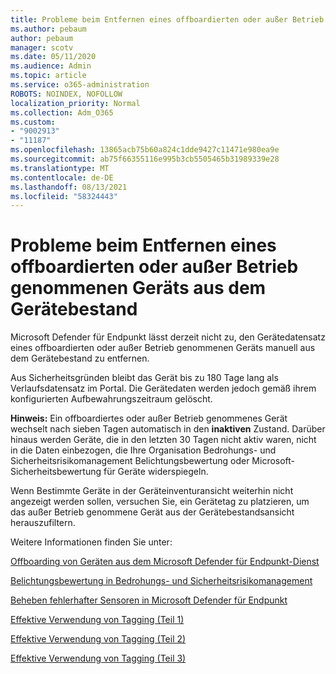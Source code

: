 ```yaml
---
title: Probleme beim Entfernen eines offboardierten oder außer Betrieb genommenen Geräts aus dem Gerätebestand
ms.author: pebaum
author: pebaum
manager: scotv
ms.date: 05/11/2020
ms.audience: Admin
ms.topic: article
ms.service: o365-administration
ROBOTS: NOINDEX, NOFOLLOW
localization_priority: Normal
ms.collection: Adm_O365
ms.custom:
- "9002913"
- "11187"
ms.openlocfilehash: 13865acb75b60a824c1dde9427c11471e980ea9e
ms.sourcegitcommit: ab75f66355116e995b3cb5505465b31989339e28
ms.translationtype: MT
ms.contentlocale: de-DE
ms.lasthandoff: 08/13/2021
ms.locfileid: "58324443"
---
```

# <a name="issues-with-removing-an-offboarded-or-decommissioned-device-from-the-device-inventory"></a>Probleme beim Entfernen eines offboardierten oder außer Betrieb genommenen Geräts aus dem Gerätebestand

Microsoft Defender für Endpunkt lässt derzeit nicht zu, den Gerätedatensatz eines offboardierten oder außer Betrieb genommenen Geräts manuell aus dem Gerätebestand zu entfernen.

Aus Sicherheitsgründen bleibt das Gerät bis zu 180 Tage lang als Verlaufsdatensatz im Portal. Die Gerätedaten werden jedoch gemäß ihrem konfigurierten Aufbewahrungszeitraum gelöscht.

**Hinweis:** Ein offboardiertes oder außer Betrieb genommenes Gerät wechselt nach sieben Tagen automatisch in den **inaktiven** Zustand. Darüber hinaus werden Geräte, die in den letzten 30 Tagen nicht aktiv waren, nicht in die Daten einbezogen, die Ihre Organisation Bedrohungs- und Sicherheitsrisikomanagement Belichtungsbewertung oder Microsoft-Sicherheitsbewertung für Geräte widerspiegeln.
 
Wenn Bestimmte Geräte in der Geräteinventuransicht weiterhin nicht angezeigt werden sollen, versuchen Sie, ein Gerätetag zu platzieren, um das außer Betrieb genommene Gerät aus der Gerätebestandsansicht herauszufiltern.

Weitere Informationen finden Sie unter:

[Offboarding von Geräten aus dem Microsoft Defender für Endpunkt-Dienst](https://docs.microsoft.com/microsoft-365/security/defender-endpoint/offboard-machines.md)

[Belichtungsbewertung in Bedrohungs- und Sicherheitsrisikomanagement](https://docs.microsoft.com/microsoft-365/security/defender-endpoint/tvm-exposure-score.md)

[Beheben fehlerhafter Sensoren in Microsoft Defender für Endpunkt](https://docs.microsoft.com/microsoft-365/security/defender-endpoint/fix-unhealthy-sensors#inactive-devices.md)

[Effektive Verwendung von Tagging (Teil 1)](https://techcommunity.microsoft.com/t5/microsoft-defender-for-endpoint/how-to-use-tagging-effectively-part-1/ba-p/1964058)

[Effektive Verwendung von Tagging (Teil 2)](https://techcommunity.microsoft.com/t5/microsoft-defender-for-endpoint/how-to-use-tagging-effectively-part-2/ba-p/1962008)

[Effektive Verwendung von Tagging (Teil 3)](https://techcommunity.microsoft.com/t5/microsoft-defender-for-endpoint/how-to-use-tagging-effectively-part-3/ba-p/1964073)




